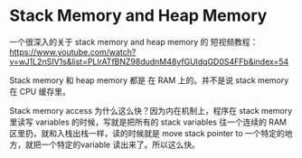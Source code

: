 # Stack Memory and Heap Memory

一个很深入的关于 stack memory and heap memory 的 短视频教程：https://www.youtube.com/watch?v=wJ1L2nSIV1s&list=PLlrATfBNZ98dudnM48yfGUldqGD0S4FFb&index=54

Stack memory 和 heap memory 都是 在 RAM 上的。并不是说 stack memory 在 CPU 缓存里。

Stack memory access 为什么这么快？因为内在机制上，程序在 stack memory 里读写 variables 的时候，写就是把所有的 stack variables 往一个连续的 RAM 区里扔，就和入栈出栈一样，读的时候就是 move stack pointer to 一个特定的地方，就把一个特定的variable 读出来了。所以这么快。
